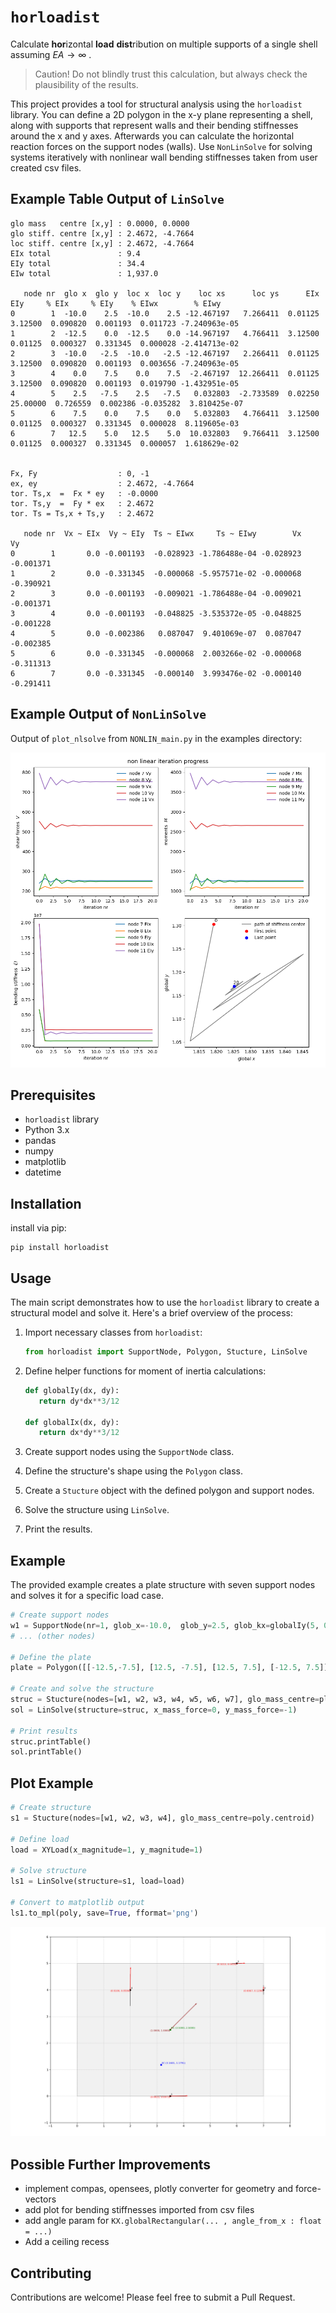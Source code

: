 # `horloadist`

Calculate **hor**izontal **load** **dist**ribution on multiple supports of a single shell assuming $EA \to \infty$ .

> Caution! Do not blindly trust this calculation, but always check the plausibility of the results.

This project provides a tool for structural analysis using the `horloadist` library. You can define a 2D polygon in the x-y plane representing a shell, along with supports that represent walls and their bending stiffnesses around the x and y axes. Afterwards you can calculate the horizontal reaction forces on the support nodes (walls). Use `NonLinSolve` for solving systems iteratively with nonlinear wall bending stiffnesses taken from user created csv files.

## Example Table Output of `LinSolve`

```
glo mass   centre [x,y] : 0.0000, 0.0000
glo stiff. centre [x,y] : 2.4672, -4.7664
loc stiff. centre [x,y] : 2.4672, -4.7664
EIx total               : 9.4
EIy total               : 34.4
EIw total               : 1,937.0

   node nr  glo x  glo y  loc x  loc y    loc xs      loc ys      EIx       EIy     % EIx     % EIy    % EIwx        % EIwy
0        1  -10.0    2.5  -10.0    2.5 -12.467197   7.266411  0.01125   3.12500  0.090820  0.001193  0.011723 -7.240963e-05
1        2  -12.5    0.0  -12.5    0.0 -14.967197   4.766411  3.12500   0.01125  0.000327  0.331345  0.000028 -2.414713e-02
2        3  -10.0   -2.5  -10.0   -2.5 -12.467197   2.266411  0.01125   3.12500  0.090820  0.001193  0.003656 -7.240963e-05
3        4    0.0    7.5    0.0    7.5  -2.467197  12.266411  0.01125   3.12500  0.090820  0.001193  0.019790 -1.432951e-05
4        5    2.5   -7.5    2.5   -7.5   0.032803  -2.733589  0.02250  25.00000  0.726559  0.002386 -0.035282  3.810425e-07
5        6    7.5    0.0    7.5    0.0   5.032803   4.766411  3.12500   0.01125  0.000327  0.331345  0.000028  8.119605e-03
6        7   12.5    5.0   12.5    5.0  10.032803   9.766411  3.12500   0.01125  0.000327  0.331345  0.000057  1.618629e-02


Fx, Fy                  : 0, -1
ex, ey                  : 2.4672, -4.7664
tor. Ts,x  =  Fx * ey   : -0.0000
tor. Ts,y  =  Fy * ex   : 2.4672
tor. Ts = Ts,x + Ts,y   : 2.4672

   node nr  Vx ~ EIx  Vy ~ EIy  Ts ~ EIwx     Ts ~ EIwy        Vx        Vy
0        1       0.0 -0.001193  -0.028923 -1.786488e-04 -0.028923 -0.001371
1        2       0.0 -0.331345  -0.000068 -5.957571e-02 -0.000068 -0.390921
2        3       0.0 -0.001193  -0.009021 -1.786488e-04 -0.009021 -0.001371
3        4       0.0 -0.001193  -0.048825 -3.535372e-05 -0.048825 -0.001228
4        5       0.0 -0.002386   0.087047  9.401069e-07  0.087047 -0.002385
5        6       0.0 -0.331345  -0.000068  2.003266e-02 -0.000068 -0.311313
6        7       0.0 -0.331345  -0.000140  3.993476e-02 -0.000140 -0.291411
```

## Example Output of `NonLinSolve`

Output of `plot_nlsolve` from `NONLIN_main.py` in the examples directory:

![non linear example](example_nlsolve_rev.png "non linear convergation process")


## Prerequisites

- `horloadist` library
- Python 3.x
- pandas
- numpy
- matplotlib
- datetime

## Installation

install via pip:
```
pip install horloadist
```


## Usage

The main script demonstrates how to use the `horloadist` library to create a structural model and solve it. Here's a brief overview of the process:

1. Import necessary classes from `horloadist`:
   ```python
   from horloadist import SupportNode, Polygon, Stucture, LinSolve
   ```

2. Define helper functions for moment of inertia calculations:
   ```python
   def globalIy(dx, dy):
      return dy*dx**3/12
    
   def globalIx(dx, dy):
      return dx*dy**3/12
   ```

3. Create support nodes using the `SupportNode` class.
4. Define the structure's shape using the `Polygon` class.
5. Create a `Stucture` object with the defined polygon and support nodes.
6. Solve the structure using `LinSolve`.
7. Print the results.

## Example

The provided example creates a plate structure with seven support nodes and solves it for a specific load case.

```python
# Create support nodes
w1 = SupportNode(nr=1, glob_x=-10.0,  glob_y=2.5, glob_kx=globalIy(5, 0.3), glob_ky=globalIx(5, 0.3))
# ... (other nodes)

# Define the plate
plate = Polygon([[-12.5,-7.5], [12.5, -7.5], [12.5, 7.5], [-12.5, 7.5]])

# Create and solve the structure
struc = Stucture(nodes=[w1, w2, w3, w4, w5, w6, w7], glo_mass_centre=plate.centroid)
sol = LinSolve(structure=struc, x_mass_force=0, y_mass_force=-1)

# Print results
struc.printTable()
sol.printTable()
```

## Plot Example
```python
# Create structure
s1 = Stucture(nodes=[w1, w2, w3, w4], glo_mass_centre=poly.centroid)

# Define load
load = XYLoad(x_magnitude=1, y_magnitude=1)

# Solve structure
ls1 = LinSolve(structure=s1, load=load)

# Convert to matplotlib output
ls1.to_mpl(poly, save=True, fformat='png')
```
![mpl conv example](example_to_mpl.png "mpl convert example")


## Possible Further Improvements

- implement compas, opensees, plotly converter for geometry and force-vectors
- add plot for bending stiffnesses imported from csv files
- add angle param for `KX.globalRectangular(... , angle_from_x : float = ...)`
- Add a ceiling recess

## Contributing

Contributions are welcome! Please feel free to submit a Pull Request. 